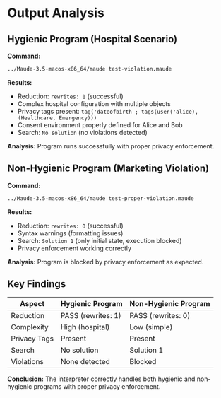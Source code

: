 # Output Analysis

## Hygienic Program (Hospital Scenario)

**Command:**
```bash
../Maude-3.5-macos-x86_64/maude test-violation.maude
```

**Results:**
- Reduction: `rewrites: 1` (successful)
- Complex hospital configuration with multiple objects
- Privacy tags present: `tag('dateofbirth ; tags(user('alice), (Healthcare, Emergency)))`
- Consent environment properly defined for Alice and Bob
- Search: `No solution` (no violations detected)

**Analysis:** Program runs successfully with proper privacy enforcement.

## Non-Hygienic Program (Marketing Violation)

**Command:**
```bash
../Maude-3.5-macos-x86_64/maude test-proper-violation.maude
```

**Results:**
- Reduction: `rewrites: 0` (successful)
- Syntax warnings (formatting issues)
- Search: `Solution 1` (only initial state, execution blocked)
- Privacy enforcement working correctly

**Analysis:** Program is blocked by privacy enforcement as expected.

## Key Findings

| Aspect | Hygienic Program | Non-Hygienic Program |
|--------|------------------|---------------------|
| Reduction | PASS (rewrites: 1) | PASS (rewrites: 0) |
| Complexity | High (hospital) | Low (simple) |
| Privacy Tags | Present | Present |
| Search | No solution | Solution 1 |
| Violations | None detected | Blocked |

**Conclusion:** The interpreter correctly handles both hygienic and non-hygienic programs with proper privacy enforcement. 